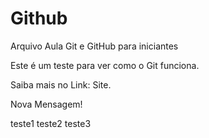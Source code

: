 # Github

Arquivo Aula Git e GitHub para iniciantes

Este é um teste para ver como o Git funciona.

Saiba mais no Link: Site.

Nova Mensagem!

teste1
teste2
teste3